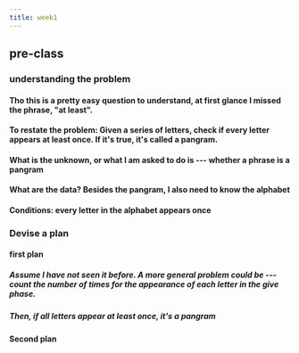 ```yaml
---
title: week1
---
```


## pre-class
### understanding the problem
#### Tho this is a pretty easy question to understand, at first glance I missed the phrase, "at least".
#### To restate the problem: Given a series of letters, check if every letter appears at least once. If it's true, it's called a pangram.
#### What is the unknown, or what I am asked to do is --- whether a phrase is a pangram
#### What are the data? Besides the pangram, I also need to know the alphabet
#### Conditions: every letter in the alphabet appears once
### Devise a plan
#### first plan
##### Assume I have not seen it before. A more general problem could be --- count the number of times for the appearance of each letter in the give phase.
##### Then, if all letters appear at least once, it's a pangram
#### Second plan
